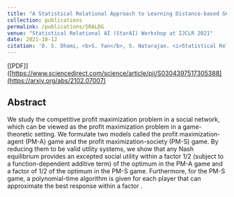 ```yaml
---
title: "A Statistical Relational Approach to Learning Distance-based GCNs"
collection: publications
permalink: /publications/SRALDG
venue: "Statistical Relational AI (StarAI) Workshop at IJCLR 2021"
date: 2021-10-12
citation: 'D. S. Dhami, <b>S. Yan</b>, S. Natarajan. <i>Statistical Relational AI (StarAI) Workshop at IJCLR 2021</i>.'
---
```


[[PDF]]([https://www.sciencedirect.com/science/article/pii/S0304397517305388](https://arxiv.org/abs/2102.07007)

## Abstract
We study the competitive profit maximization problem in a social network, which can be viewed as the profit maximization problem in a game-theoretic setting. We formulate two models called the profit maximization-agent (PM-A) game and the profit maximization-society (PM-S) game. By reducing them to be valid utility systems, we show that any Nash equilibrium provides an excepted social utility within a factor 1/2 (subject to a function-dependent additive term) of the optimum in the PM-A game and a factor of 1/2 of the optimum in the PM-S game. Furthermore, for the PM-S game, a polynomial-time algorithm is given for each player that can approximate the best response within a factor .


